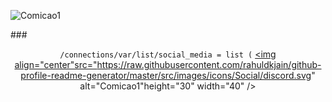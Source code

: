 

<p align="left"> <img src="https://komarev.com/ghpvc/?username=kosolov325&label=Profile%20views&color=0e75b6&style=flat" alt="Comicao1" /> </p>


###<p align="center"> `/connections/var/list/social_media = list (` <a href="https://twitter.com/kosolov325" target="blank"><img align="center"src="https://raw.githubusercontent.com/rahuldkjain/github-profile-readme-generator/master/src/images/icons/Social/discord.svg" alt="Comicao1"height="30" width="40" /></a>
 

